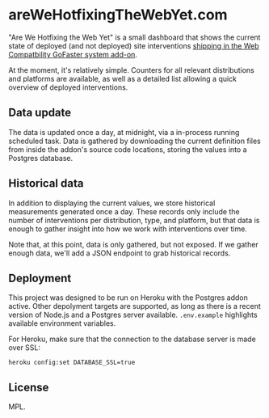 # areWeHotfixingTheWebYet.com

"Are We Hotfixing the Web Yet" is a small dashboard that shows the current state of deployed (and not deployed) site interventions [shipping in the Web Compatbility GoFaster system add-on](https://wiki.mozilla.org/Compatibility/Go_Faster_Addon).

At the moment, it's relatively simple. Counters for all relevant distributions and platforms are available, as well as a detailed list allowing a quick overview of deployed interventions.

## Data update

The data is updated once a day, at midnight, via a in-process running scheduled task. Data is gathered by downloading the current definition files from inside the addon's source code locations, storing the values into a Postgres database.

## Historical data

In addition to displaying the current values, we store historical measurements generated once a day. These records only include the number of interventions per distribution, type, and platform, but that data is enough to gather insight into how we work with interventions over time.

Note that, at this point, data is only gathered, but not exposed. If we gather enough data, we'll add a JSON endpoint to grab historical records.

## Deployment

This project was designed to be run on Heroku with the Postgres addon active. Other depolyment targets are supported, as long as there is a recent version of Node.js and a Postgres server available. `.env.example` highlights available environment variables.

For Heroku, make sure that the connection to the database server is made over SSL:

```
heroku config:set DATABASE_SSL=true
```

## License

MPL.
